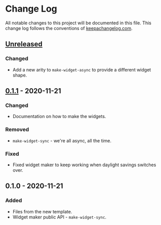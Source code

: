 # Change Log
All notable changes to this project will be documented in this file. This change log follows the conventions of [keepachangelog.com](http://keepachangelog.com/).

## [Unreleased]
### Changed
- Add a new arity to `make-widget-async` to provide a different widget shape.

## [0.1.1] - 2020-11-21
### Changed
- Documentation on how to make the widgets.

### Removed
- `make-widget-sync` - we're all async, all the time.

### Fixed
- Fixed widget maker to keep working when daylight savings switches over.

## 0.1.0 - 2020-11-21
### Added
- Files from the new template.
- Widget maker public API - `make-widget-sync`.

[Unreleased]: https://github.com/your-name/advent-code/compare/0.1.1...HEAD
[0.1.1]: https://github.com/your-name/advent-code/compare/0.1.0...0.1.1

